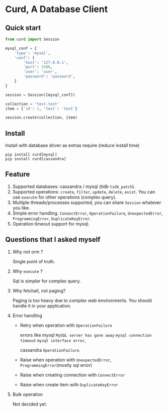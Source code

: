 # Curd, A Database Client

## Quick start


```python
from curd import Session

mysql_conf = {
    'type': 'mysql',
    'conf': {
        'host': '127.0.0.1',
        'port': 3306,
        'user': 'user',
        'password': 'password',
    }
}

session = Session([mysql_conf])

collection = 'test.test'
item = {'id': 1, 'text': 'test'}

session.create(collection, item)
```


## Install

Install with database driver as extras require (reduce install time)

```
pip install curd[mysql]
pip install curd[cassandra]
```

## Feature
1. Supported databases: cassandra / mysql (tidb `tidb_patch`).
2. Supported operations: `create`, `filter`, `update`, `delete`, `exist`. 
   You can use `execute` for other operations (complex query).
3. Multiple threads/processes supported, you can share `Session` whatever you like.
4. Simple error handling. `ConnectError`, `OperationFailure`, `UnexpectedError`,  `ProgrammingError`, `DuplicateKeyError`.
5. Operation timeout support for mysql.


## Questions that I asked myself
1. Why not orm ?
   
   Single point of truth.
2. Why `execute` ?

   Sql is simpler for complex query.

3. Why fetchall, not paging?
   
   Paging is too heavy due to complex web environments. 
   You should handle it in your application.
    
4. Error handling

   * Retry when operation with `OperationFailure`
     
     errors like mysql
     `MySQL server has gone away`
     `mysql connection timeout`
     `mysql interface error`,
     
     cassandra `OperationFailure`.
            
   * Raise when operation with `UnexpectedError`,  `ProgrammingError`(mostly sql error)
   * Raise when creating connection with `ConnectError`
   * Raise when create item with `DuplicateKeyError`
   
5. Bulk operation
   
   Not decided yet.

